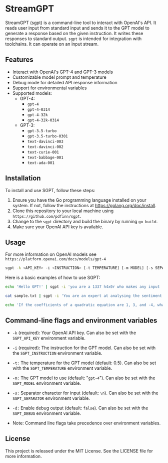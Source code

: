 # StreamGPT
StreamGPT (sgpt) is a command-line tool to interact with OpenAI's API. It reads user input from standard input and sends it to the GPT model to generate a response based on the given instruction.  It writes these responses to standard output.  `sgpt` is intended for integration with toolchains.  It can operate on an input stream.

## Features

- Interact with OpenAI's GPT-4 and GPT-3 models
- Customizable model prompt and temperature
- Debug mode for detailed API response information
- Support for environmental variables
- Supported models:
    - GPT-4:
        - `gpt-4`
        - `gpt-4-0314`
        - `gpt-4-32k`
        - `gpt-4-32k-0314`
    - GPT-3:
        - `gpt-3.5-turbo`
        - `gpt-3.5-turbo-0301`
        - `text-davinci-003`
        - `text-davinci-002`
        - `text-curie-001`
        - `text-babbage-001`
        - `text-ada-001`

## Installation

To install and use SGPT, follow these steps:

1. Ensure you have the Go programming language installed on your system. If not, follow the instructions at https://golang.org/doc/install.
2. Clone this repository to your local machine using `https://github.com/pdfinn/sgpt`.
3. Change to the `sgpt` directory and build the binary by running `go build`.
4. Make sure your OpenAI API key is available.

## Usage

For more information on OpenAI models see `https://platform.openai.com/docs/models/gpt-4`

```sh
sgpt -k <API_KEY> -i <INSTRUCTION> [-t TEMPERATURE] [-m MODEL] [-s SEPARATOR] [-d]
```

Here is a basic examples of how to use SGPT:

```sh
echo 'Hello GPT!' | sgpt -i 'you are a 1337 h4x0r who makes any input '1337'' -k <API_KEY>
```

```sh
cat sample.txt | sgpt -i 'You are an expert at analysing the sentiment of English statements. Analyze the sentiment and express it as an emoji.' -k <API_KEY>
```

```sh
echo 'If the coefficients of a quadratic equation are 1, 3, and -4, what are the roots of the equation?' | sgpt -i 'Answer the following question:' -k <API_KEY>
```

## Command-line flags and environment variables

- `-k` (required): Your OpenAI API key. Can also be set with the `SGPT_API_KEY` environment variable.
- `-i` (required): The instruction for the GPT model. Can also be set with the `SGPT_INSTRUCTION` environment variable.
- `-t:`  The temperature for the GPT model (default: 0.5). Can also be set with the `SGPT_TEMPERATURE` environment variable.
- `-m:`  The GPT model to use (default: "`gpt-4`"). Can also be set with the `SGPT_MODEL` environment variable.
- `-s:`  Separator character for input (default: `\n`). Can also be set with the `SGPT_SEPARATOR` environment variable.
- `-d:`  Enable debug output (default: `false`). Can also be set with the `SGPT_DEBUG` environment variable.

- Note: Command line flags take precedence over environment variables.

## License

This project is released under the MIT License. See the LICENSE file for more information.
